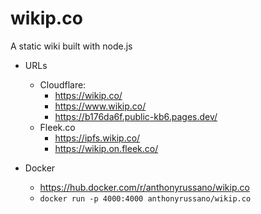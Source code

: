 # wikip.co
A static wiki built with node.js

- URLs
  - Cloudflare:
    - https://wikip.co/
    - https://www.wikip.co/
    - https://b176da6f.public-kb6.pages.dev/
  - Fleek.co
    - https://ipfs.wikip.co/
    - https://wikip.on.fleek.co/

- Docker
  - https://hub.docker.com/r/anthonyrussano/wikip.co
  - `docker run -p 4000:4000 anthonyrussano/wikip.co`
